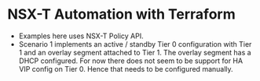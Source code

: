 # NSX-T Automation with Terraform

- Examples here uses NSX-T Policy API. 
- Scenario 1 implements an active / standby Tier 0 configuration with Tier 1 and an overlay segment attached to Tier 1. The overlay segment has a DHCP configured. For now there does not seem to be support for HA VIP config on Tier 0. Hence that needs to be configured manually.
